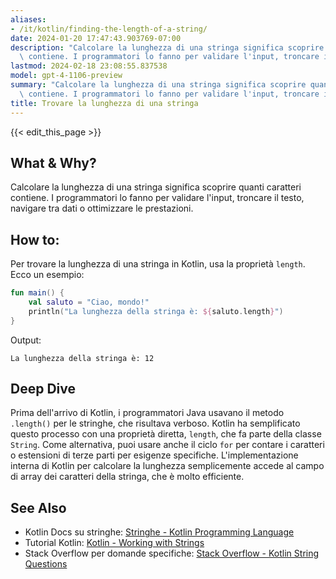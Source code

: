```yaml
---
aliases:
- /it/kotlin/finding-the-length-of-a-string/
date: 2024-01-20 17:47:43.903769-07:00
description: "Calcolare la lunghezza di una stringa significa scoprire quanti caratteri\
  \ contiene. I programmatori lo fanno per validare l'input, troncare il testo,\u2026"
lastmod: 2024-02-18 23:08:55.837538
model: gpt-4-1106-preview
summary: "Calcolare la lunghezza di una stringa significa scoprire quanti caratteri\
  \ contiene. I programmatori lo fanno per validare l'input, troncare il testo,\u2026"
title: Trovare la lunghezza di una stringa
---
```


{{< edit_this_page >}}

## What & Why?
Calcolare la lunghezza di una stringa significa scoprire quanti caratteri contiene. I programmatori lo fanno per validare l'input, troncare il testo, navigare tra dati o ottimizzare le prestazioni.

## How to:
Per trovare la lunghezza di una stringa in Kotlin, usa la proprietà `length`. Ecco un esempio:

```kotlin
fun main() {
    val saluto = "Ciao, mondo!"
    println("La lunghezza della stringa è: ${saluto.length}")
}
```

Output:

```
La lunghezza della stringa è: 12
```

## Deep Dive
Prima dell'arrivo di Kotlin, i programmatori Java usavano il metodo `.length()` per le stringhe, che risultava verboso. Kotlin ha semplificato questo processo con una proprietà diretta, `length`, che fa parte della classe `String`. Come alternativa, puoi usare anche il ciclo `for` per contare i caratteri o estensioni di terze parti per esigenze specifiche. L'implementazione interna di Kotlin per calcolare la lunghezza semplicemente accede al campo di array dei caratteri della stringa, che è molto efficiente.

## See Also
- Kotlin Docs su stringhe: [Stringhe - Kotlin Programming Language](https://kotlinlang.org/docs/reference/basic-types.html#strings)
- Tutorial Kotlin: [Kotlin - Working with Strings](https://www.programiz.com/kotlin-programming/string)
- Stack Overflow per domande specifiche: [Stack Overflow - Kotlin String Questions](https://stackoverflow.com/questions/tagged/kotlin+string)
